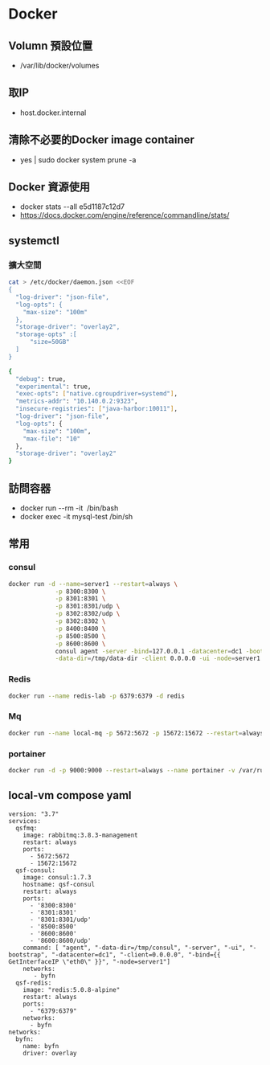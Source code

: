 # Docker
## Volumn 預設位置
- /var/lib/docker/volumes
## 取IP
- host.docker.internal
## 清除不必要的Docker image container
- yes | sudo docker system prune -a
## Docker 資源使用
- docker stats --all e5d1187c12d7
- https://docs.docker.com/engine/reference/commandline/stats/
## systemctl
### 擴大空間
```sh
cat > /etc/docker/daemon.json <<EOF
{
  "log-driver": "json-file",
  "log-opts": {
    "max-size": "100m"
  },
  "storage-driver": "overlay2",
  "storage-opts" :[
      "size=50GB"
  ]
}
```
``` sh
{
  "debug": true,
  "experimental": true,
  "exec-opts": ["native.cgroupdriver=systemd"],
  "metrics-addr": "10.140.0.2:9323",
  "insecure-registries": ["java-harbor:10011"],
  "log-driver": "json-file",
  "log-opts": {
    "max-size": "100m",
    "max-file": "10"
  },
  "storage-driver": "overlay2"
}
```
## 訪問容器
- docker run --rm -it <image name> /bin/bash
- docker exec -it mysql-test /bin/sh
## 常用
### consul 
```sh
docker run -d --name=server1 --restart=always \
             -p 8300:8300 \
             -p 8301:8301 \
             -p 8301:8301/udp \
             -p 8302:8302/udp \
             -p 8302:8302 \
             -p 8400:8400 \
             -p 8500:8500 \
             -p 8600:8600 \
             consul agent -server -bind=127.0.0.1 -datacenter=dc1 -bootstrap \
             -data-dir=/tmp/data-dir -client 0.0.0.0 -ui -node=server1
```
### Redis
```sh
docker run --name redis-lab -p 6379:6379 -d redis
```
### Mq
```sh
docker run --name local-mq -p 5672:5672 -p 15672:15672 --restart=always -d rabbitmq:3.8.3-management
```
### portainer
```sh
docker run -d -p 9000:9000 --restart=always --name portainer -v /var/run/docker.sock:/var/run/docker.sock portainer/portainer
```
## local-vm compose yaml
```
version: "3.7"
services:
  qsfmq:
    image: rabbitmq:3.8.3-management
    restart: always
    ports:
      - 5672:5672
      - 15672:15672
  qsf-consul:
    image: consul:1.7.3
    hostname: qsf-consul
    restart: always
    ports:
      - '8300:8300'
      - '8301:8301'
      - '8301:8301/udp'
      - '8500:8500'
      - '8600:8600'
      - '8600:8600/udp'
    command: [ "agent", "-data-dir=/tmp/consul", "-server", "-ui", "-bootstrap", "-datacenter=dc1", "-client=0.0.0.0", "-bind={{ GetInterfaceIP \"eth0\" }}", "-node=server1"]
    networks:
       - byfn
  qsf-redis:
    image: "redis:5.0.8-alpine"
    restart: always
    ports:
      - "6379:6379"
    networks:
      - byfn
networks:
  byfn:
    name: byfn
    driver: overlay
```
